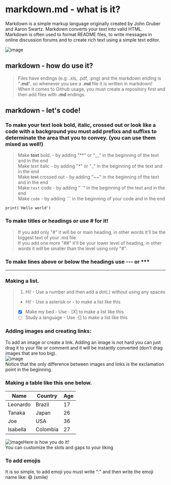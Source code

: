 # markdown.md - what is it?
Markdown is a simple markup language originally created by John Gruber and Aaron Swartz. Markdown converts your text into valid HTML. Markdown is often used to format README files, to write messages in online discussion forums and to create rich text using a simple text editor.

![image](https://user-images.githubusercontent.com/89877899/153759851-7dde4771-2ce5-4086-a392-5739a9e6f1df.png)
## markdown - how do use it?
> Files have endings (e.g: .xls, .pdf, .png) and the markdown ending is "__.md__", so whenever you see a __.md__ file it is written in markdown! When it comes to Github usage, you must create a repository first and then add files with **.md** endings.

## markdown - let's code!
### To make your text look bold, italic, crossed out or look like a code with a background you must add prefixs and suffixs to determinate the area that you to convey. (you can use them mixed as well!)
> Make **text** bold. - by adding "**" or "__" in the beginning of the text and in the end\
> Make *text* italic - by adding "*" or "_" in the beginning of the text and in the end\
> Make ~~text~~ crossed out - by adding "~~" in the beginning of the text and in the end\
> Make ``text`` code - by adding "``" in the beginning of the text and in the end\
> Make ```code``` - by adding ``` in the beginning of your code and in the end
```
print('Hello world')
```

### To make titles or headings or use # for it!
> If you add only "#" it will be or main heading, in other words it'll be the biggest text of your .md file\
> If you add one more "##" it'll be your lower level of heading, in other words it will be smaller than the level using only "#".

### To make lines above or below the headings use --- or ***
***

### Making a list.
> 1. Hi! - Use a number and then add a dot(.) without using any spaces
> * Hi! - Use a asterisk or - to make a list like this
> - [X] Make my bed - Use - [X] to make a list like this 
> - [ ] Study a language - Use -[] to make a list like this

### Adding images and creating links:
To add an image or create a link. Adding an image is not hard you can just drag it to your file or comment and it will be instantly converted (don't drag images that are too big).\
![image](https://user-images.githubusercontent.com/89877899/153758712-d76ebde7-747d-4695-8501-4d828c5709b5.png)\
Notice that the only difference between images and links is the exclamation point in the beginning.

### Making a table like this one below.
Name | Country | Age
---|---|---
Leonardo | Brazil | 17
Tanaka | Japan | 26
Joe | USA | 36
Isabella | Colombia | 27


![image](https://user-images.githubusercontent.com/89877899/153759106-21540a9b-2f32-4089-9923-4fdfe05f291d.png)Here is how you do it!\
You can customize the slots and gaps to your liking

### To add emojis
It is so simple, to add emoji you must write ":" and then write the emoji name like: :smile: (smile)
